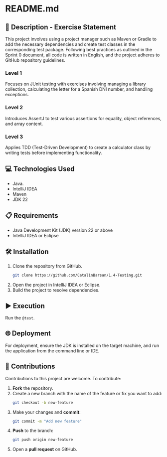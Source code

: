 # README.md

## 📄 Description - Exercise Statement
This project involves using a project manager such as Maven or Gradle to add the necessary dependencies and create test classes in the corresponding test package. Following best practices as outlined in the Sprint 0 document, all code is written in English, and the project adheres to GitHub repository guidelines.

### Level 1
Focuses on JUnit testing with exercises involving managing a library collection, calculating the letter for a Spanish DNI number, and handling exceptions.

### Level 2
Introduces AssertJ to test various assertions for equality, object references, and array content.

### Level 3
Applies TDD (Test-Driven Development) to create a calculator class by writing tests before implementing functionality.

## 💻 Technologies Used
- Java.
- IntelliJ IDEA
- Maven
- JDK 22

## 📋 Requirements
- Java Development Kit (JDK) version 22 or above
- IntelliJ IDEA or Eclipse

## 🛠️ Installation
1. Clone the repository from GitHub.
    ```bash
    git clone https://github.com/CatalinBarsan/1.4-Testing.git
    ```
2. Open the project in IntelliJ IDEA or Eclipse.
3. Build the project to resolve dependencies.

## ▶️ Execution
Run the `@test`.

## 🌐 Deployment
For deployment, ensure the JDK is installed on the target machine, and run the application from the command line or IDE.

## 🤝 Contributions
Contributions to this project are welcome. To contribute:

1. **Fork** the repository.
2. Create a new branch with the name of the feature or fix you want to add:
   ```bash
   git checkout -b new-feature
   ```
3. Make your changes and **commit**:
   ```bash
   git commit -m "Add new feature"
   ```
4. **Push** to the branch:
   ```bash
   git push origin new-feature
   ```
5. Open a **pull request** on GitHub.